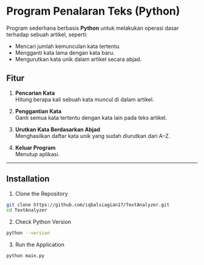 # Program Penalaran Teks (Python)

Program sederhana berbasis **Python** untuk melakukan operasi dasar terhadap sebuah artikel, seperti:
- Mencari jumlah kemunculan kata tertentu.
- Mengganti kata lama dengan kata baru.
- Mengurutkan kata unik dalam artikel secara abjad.


## Fitur

1. **Pencarian Kata**  
   Hitung berapa kali sebuah kata muncul di dalam artikel.

2. **Penggantian Kata**  
   Ganti semua kata tertentu dengan kata lain pada teks artikel.

3. **Urutkan Kata Berdasarkan Abjad**  
   Menghasilkan daftar kata unik yang sudah diurutkan dari A–Z.

4. **Keluar Program**  
   Menutup aplikasi.

---


## Installation 

1. Clone the Repository

```bash
git clone https://github.com/iqbalsiagian17/TextAnalyzer.git
cd TextAnalyzer
```


2. Check Python Version

```bash
python --version
```


3. Run the Application

```bash
python main.py
```


